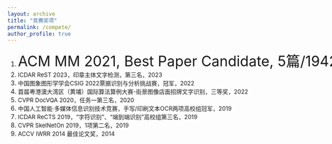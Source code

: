 ```yaml
---
layout: archive
title: "竞赛奖项"
permalink: /compete/
author_profile: true
---
```


<div class="mi-box">
  <div class="mib-c ">
    <p></p>
    <ol style="text-wrap: wrap;">
      <li>
        <span style="text-wrap: nowrap;"><font size="6">ACM MM 2021, Best Paper Candidate, 5篇/1942篇, 2021</font></span>
      </li>
      <li>
        <span style="text-wrap: nowrap;"><font size="2">ICDAR ReST 2023，印章主体文字检测，第三名，2023</font></span>
      </li>
      <li>
        <span style="text-wrap: nowrap;"><font size="2">中国图象图形学学会CSIG 2022票据识别与分析挑战赛，冠军，2022</font></span>
      </li>
      <li>
        <span style="text-wrap: nowrap;"><font size="2">首届粤港澳大湾区（黄埔）国际算法算例大赛-街景图像店面招牌文字识别，三等奖，2022</font></span>
      </li>
      <li>
        <span style="text-wrap: nowrap;"><font size="2">CVPR DocVQA 2020，任务一第三名，2020</font></span>
      </li>
      <li>
        <span style="text-wrap: nowrap;"><font size="2">中国人工智能·多媒体信息识别技术竞赛，手写/印刷文本OCR两项高校组冠军，2019</font></span>
      </li>
      <li>
        <span style="text-wrap: nowrap;"><font size="2">ICDAR ReCTS 2019，“字符识别”、“端到端识别”高校组第三名，2019</font></span>
      </li>
      <li>
        <span style="text-wrap: nowrap;"><font size="2">CVPR SkelNetOn 2019，1项第二名，2019</font></span>
      </li>
      <li>
        <span style="text-wrap: nowrap;"><font size="2">ACCV IWRR 2014 最佳论文奖，2014&nbsp;</font></span>
      </li>
    </ol>
    <p></p>
  </div>
</div>
